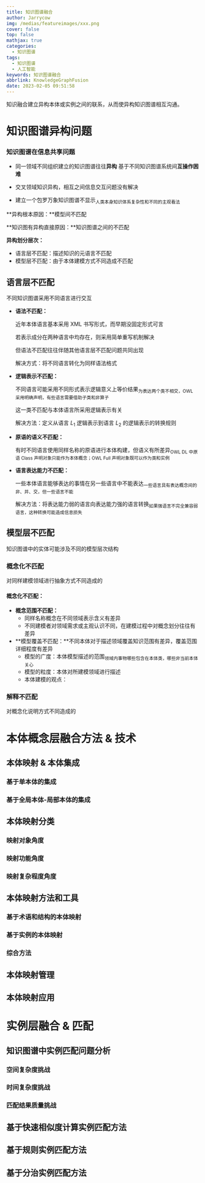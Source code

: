 ```yaml
---
title: 知识图谱融合
author: Jarrycow
img: /medias/featureimages/xxx.png
cover: false
top: false
mathjax: true
categories:
  - 知识图谱
tags:
  - 知识图谱
  - 人工智能
keywords: 知识图谱融合
abbrlink: KnowledgeGraphFusion
date: 2023-02-05 09:51:58
---
```


知识融合建立异构本体或实例之间的联系，从而使异构知识图谱相互沟通。

<!--more-->

# 知识图谱异构问题

### 知识图谱在信息共享问题

- 同一领域不同组织建立的知识图谱往往**异构**
  基于不同知识图谱系统间**互操作困难**

- 交叉领域知识异构，相互之间信息交互问题没有解决

- 建立一个包罗万象知识图谱不显示<sub>人类本身知识体系复杂性和不同的主观看法</sub>

**异构根本原因：**模型间不匹配

**知识图有异构直接原因：**知识图谱之间的不匹配

**异构划分层次：**

- 语言层不匹配：描述知识的元语言不匹配
- 模型层不匹配：由于本体建模方式不同造成不匹配

## 语言层不匹配

不同知识图谱采用不同语言进行交互

- **语法不匹配：**

  近年本体语言基本采用 XML 书写形式，而早期没固定形式可言

  若表示成分在两种语言中均存在，则采用简单重写机制解决

  但语法不匹配往往伴随其他语言层不匹配问题共同出现

  解决方式：将不同语言转化为同样语法格式

- **逻辑表示不匹配：**

  不同语言可能采用不同形式表示逻辑意义上等价结果<sub>为表达两个类不相交，OWL 采用明确声明，有些语言需要借助子类和非算子</sub>

  这一类不匹配与本体语言所采用逻辑表示有关

  解决方法：定义从语言 $L_1$ 逻辑表示到语言 $L_2$ 的逻辑表示的转换规则

- **原语的语义不匹配：**

  有时不同语言使用同样名称的原语进行本体构建，但语义有所差异<sub>OWL DL 中原语 Class 声明对象只能作为本体概念；OWL Full 声明对象既可以作为类和实例</sub>

- **语言表达能力不匹配：**

  一些本体语言能够表达的事情在另一些语言中不能表达<sub>一些语言具有表达概念间的非、并、交，但一些语言不能</sub>

  解决方法：将表达能力弱的语言向表达能力强的语言转换<sub>如果强语言不完全兼容弱语言，这种转换可能造成信息损失</sub>

## 模型层不匹配

知识图谱中的实体可能涉及不同的模型层次结构

### 概念化不匹配

对同样建模领域进行抽象方式不同造成的

#### 概念化不匹配：

- **概念范围不匹配：**
  - 同样名称概念在不同领域表示含义有差异
  - 不同建模者对领域需求或主观认识不同，在建模过程中对概念划分往往有差异
- **模型覆盖不匹配：**不同本体对于描述领域覆盖知识范围有差异，覆盖范围详细程度有差异
  - 模型的广度：本体模型描述的范围<sub>领域内事物哪些包含在本体类，哪些非当前本体关心</sub>
  - 模型的粒度：本体对所建模领域进行描述
  - 本体建模的观点：

### 解释不匹配

对概念化说明方式不同造成的

# 本体概念层融合方法 & 技术

## 本体映射 & 本体集成

### 基于单本体的集成

### 基于全局本体-局部本体的集成

## 本体映射分类

### 映射对象角度

### 映射功能角度

### 映射复杂程度角度

## 本体映射方法和工具

### 基于术语和结构的本体映射

### 基于实例的本体映射

### 综合方法

## 本体映射管理

## 本体映射应用

# 实例层融合 & 匹配

## 知识图谱中实例匹配问题分析

### 空间复杂度挑战

### 时间复杂度挑战

### 匹配结果质量挑战

## 基于快速相似度计算实例匹配方法

## 基于规则实例匹配方法

## 基于分治实例匹配方法
